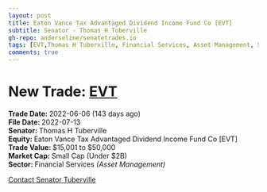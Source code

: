 ```yaml
---
layout: post
title: Eaton Vance Tax Advantaged Dividend Income Fund Co [EVT]
subtitle: Senator - Thomas H Tuberville
gh-repo: anderseline/senatetrades.io
tags: [EVT,Thomas H Tuberville, Financial Services, Asset Management, Small Cap (Under $2B)]
comments: true
---
```


# New Trade: [EVT](https://finance.yahoo.com/quote/EVT/) #
<b>Trade Date: </b>2022-06-06 (143 days ago)<br>
<b>File Date: </b>2022-07-13<br>
<b>Senator: </b>Thomas H Tuberville<br>
<b>Equity: </b>Eaton Vance Tax Advantaged Dividend Income Fund Co [EVT]<br>
<b>Trade Value: </b>$15,001 to $50,000<br>
<b>Market Cap: </b>Small Cap (Under $2B)<br>
<b>Sector: </b>Financial Services <i>(Asset Management)</i><br>

[Contact Senator Tuberville](https://www.tuberville.senate.gov/contact)